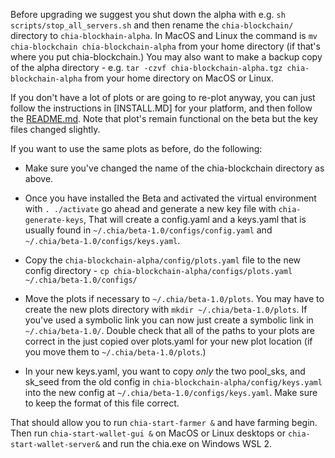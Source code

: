 Before upgrading we suggest you shut down the alpha with e.g. `sh scripts/stop_all_servers.sh` and then rename the `chia-blockchain/` directory to `chia-blockhain-alpha`. In MacOS and Linux the command is `mv chia-blockchain chia-blockchain-alpha` from your home directory (if that's where you put chia-blockchain.) You may also want to make a backup copy of the alpha directory - e.g. `tar -czvf chia-blockchain-alpha.tgz chia-blockchain-alpha` from your home directory on MacOS or Linux.

If you don't have a lot of plots or are going to re-plot anyway, you can just follow the instructions in [INSTALL.MD] for your platform, and then follow the [README.md](README.md). Note that plot's remain functional on the beta but the key files changed slightly.

If you want to use the same plots as before, do the following:

* Make sure you've changed the name of the chia-blockchain directory as above.

* Once you have installed the Beta and activated the virtual environment with `. ./activate` go ahead and generate a new key file with `chia-generate-keys`, That will create a config.yaml and a keys.yaml that is usually found in `~/.chia/beta-1.0/configs/config.yaml` and `~/.chia/beta-1.0/configs/keys.yaml`.

* Copy the `chia-blockchain-alpha/config/plots.yaml` file to the new config directory - `cp chia-blockchain-alpha/configs/plots.yaml ~/.chia/beta-1.0/configs/`

* Move the plots if necessary to `~/.chia/beta-1.0/plots`. You may have to create the new plots directory with `mkdir ~/.chia/beta-1.0/plots`. If you've used a symbolic link you can now just create a symbolic link in `~/.chia/beta-1.0/`. Double check that all of the paths to your plots are correct in the just copied over plots.yaml for your new plot location (if you move them to `~/.chia/beta-1.0/plots`.)

* In your new keys.yaml, you want to copy *only* the two pool_sks, and sk_seed from the old config in `chia-blockchain-alpha/config/keys.yaml` into the new config at `~/.chia/beta-1.0/configs/keys.yaml`. Make sure to keep the format of this file correct.

That should allow you to run `chia-start-farmer &` and have farming begin. Then run `chia-start-wallet-gui &` on MacOS or Linux desktops or `chia-start-wallet-server&` and run the chia.exe on Windows WSL 2.